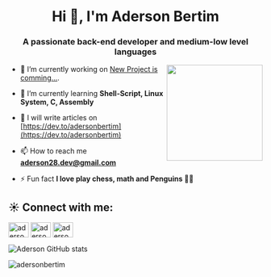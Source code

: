   <h1 align="center">Hi 👋, I'm Aderson Bertim</h1>
<h3 align="center">A passionate back-end developer and medium-low level languages</h3>

<img align="right" widht="150" height="190" src="https://media.giphy.com/media/123GivAQB7k0s8/giphy.gif">

- 🔭 I’m currently working on [New Project is comming...]().

- 🌱 I’m currently learning **Shell-Script, Linux System, C, Assembly**

- 📝 I will write articles on [https://dev.to/adersonbertim](https://dev.to/adersonbertim)

- 📫 How to reach me **aderson28.dev@gmail.com**

- ⚡ Fun fact **I love play chess, math and Penguins 🐧🐧**


<h2 align="left">☀️ Connect with me:</h2>
<p align="left">
<a href="https://dev.to/adersonbertim" target="blank"><img align="center" src="https://raw.githubusercontent.com/rahuldkjain/github-profile-readme-generator/master/src/images/icons/Social/devto.svg" alt="adersonbertim" height="30" width="40" /></a>
<a href="https://twitter.com/aderson_bertim" target="blank"><img align="center" src="https://raw.githubusercontent.com/rahuldkjain/github-profile-readme-generator/master/src/images/icons/Social/twitter.svg" alt="aderson_bertim" height="30" width="40" /></a>
<a href="https://instagram.com/aderson.bertim" target="blank"><img align="center" src="https://raw.githubusercontent.com/rahuldkjain/github-profile-readme-generator/master/src/images/icons/Social/instagram.svg" alt="aderson.bertim" height="30" width="40" /></a>
</p>

![Aderson GitHub stats](https://github-readme-stats.vercel.app/api?username=adersonbertim&show_icons=true&theme=tokyonight)


<a align="left"> <img src="https://komarev.com/ghpvc/?username=adersonbertim&label=Profile%20views&color=0e75b6&style=flat" alt="adersonbertim" /></a>

